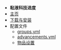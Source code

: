 - **粘液科技进度**
- [主页](./)
- [下载与安装](/Install#SlimefunAdvancements)
- 配置文件
    - [groups.yml](./groups.yml)
    - [advancements.yml](./advancements.yml)
    - [物品设置](./Item-Settings)
